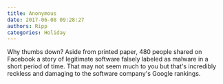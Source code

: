 ```yaml
---
title: Anonymous
date: 2017-06-08 09:28:27
authors: Ripp
categories: Holiday
---
```


 Why thumbs down? Aside from printed paper, 480 people shared on Facebook a story of legitimate software falsely labeled as malware in a short period of time. That may not seem much to you but that's incredibly reckless and damaging to the software company's Google rankings.
